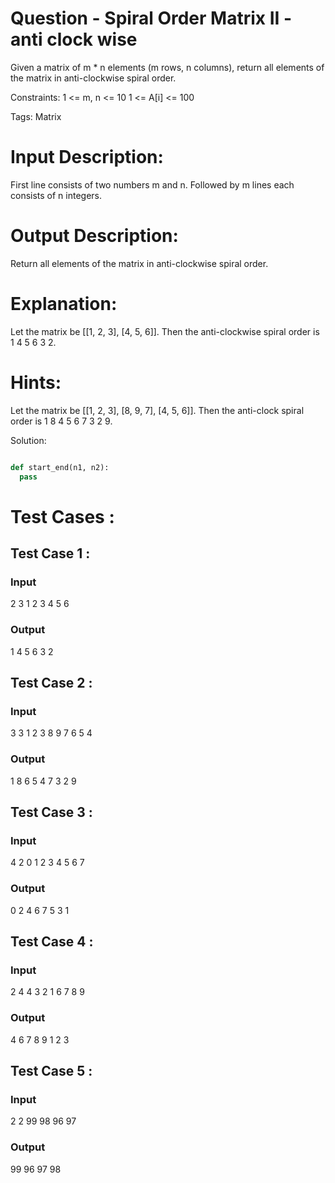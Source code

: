 # Question - Spiral Order Matrix II - anti clock wise
Given a matrix of m * n elements (m rows, n columns), return all elements of the matrix in anti-clockwise spiral order.

Constraints:
1 <= m, n <= 10
1 <= A[i] <= 100

Tags:
Matrix

# Input Description:
First line consists of two numbers m and n.
Followed by m lines each consists of n integers.

# Output Description:
Return all elements of the matrix in anti-clockwise spiral order.

# Explanation:
Let the matrix be [[1, 2, 3],
                   [4, 5, 6]].
Then the anti-clockwise spiral order is 1 4 5 6 3 2.

# Hints:
Let the matrix be [[1, 2, 3],
                   [8, 9, 7],
                   [4, 5, 6]].
Then the anti-clock spiral order is 1 8 4 5 6 7 3 2 9.

Solution:

```python

def start_end(n1, n2):
  pass

```

# Test Cases :
## Test Case 1 :
### Input
2 3
1 2 3
4 5 6
### Output
1 4 5 6 3 2


## Test Case 2 :
### Input
3 3
1 2 3
8 9 7
6 5 4
### Output
1 8 6 5 4 7 3 2 9


## Test Case 3 :
### Input
4 2
0 1
2 3
4 5
6 7
### Output
0 2 4 6 7 5 3 1

## Test Case 4 :
### Input
2 4
4 3 2 1
6 7 8 9
### Output
4 6 7 8 9 1 2 3


## Test Case 5 :
### Input
2 2
99 98
96 97
### Output
99 96 97 98
